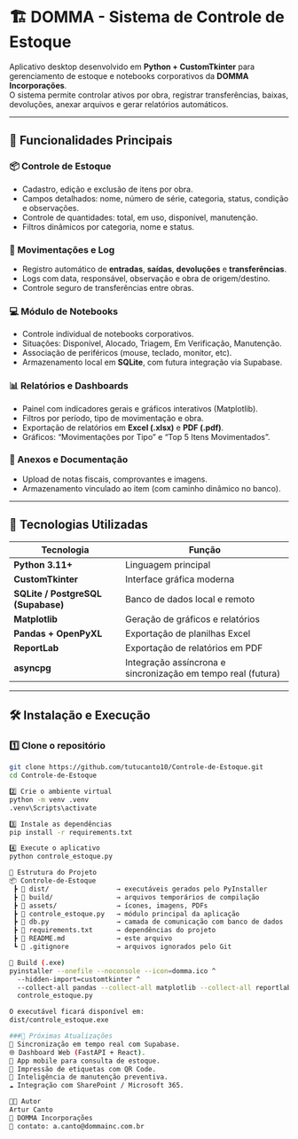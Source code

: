 # 🏗️ DOMMA - Sistema de Controle de Estoque

Aplicativo desktop desenvolvido em **Python + CustomTkinter** para gerenciamento de estoque e notebooks corporativos da **DOMMA Incorporações**.  
O sistema permite controlar ativos por obra, registrar transferências, baixas, devoluções, anexar arquivos e gerar relatórios automáticos.

---

## 🚀 Funcionalidades Principais

### 📦 Controle de Estoque
- Cadastro, edição e exclusão de itens por obra.  
- Campos detalhados: nome, número de série, categoria, status, condição e observações.  
- Controle de quantidades: total, em uso, disponível, manutenção.  
- Filtros dinâmicos por categoria, nome e status.  

### 🔄 Movimentações e Log
- Registro automático de **entradas**, **saídas**, **devoluções** e **transferências**.  
- Logs com data, responsável, observação e obra de origem/destino.  
- Controle seguro de transferências entre obras.  

### 💻 Módulo de Notebooks
- Controle individual de notebooks corporativos.  
- Situações: Disponível, Alocado, Triagem, Em Verificação, Manutenção.  
- Associação de periféricos (mouse, teclado, monitor, etc).  
- Armazenamento local em **SQLite**, com futura integração via Supabase.

### 📊 Relatórios e Dashboards
- Painel com indicadores gerais e gráficos interativos (Matplotlib).  
- Filtros por período, tipo de movimentação e obra.  
- Exportação de relatórios em **Excel (.xlsx)** e **PDF (.pdf)**.  
- Gráficos: “Movimentações por Tipo” e “Top 5 Itens Movimentados”.

### 📂 Anexos e Documentação
- Upload de notas fiscais, comprovantes e imagens.  
- Armazenamento vinculado ao item (com caminho dinâmico no banco).  

---

## 🧩 Tecnologias Utilizadas

| Tecnologia | Função |
|-------------|--------|
| **Python 3.11+** | Linguagem principal |
| **CustomTkinter** | Interface gráfica moderna |
| **SQLite / PostgreSQL (Supabase)** | Banco de dados local e remoto |
| **Matplotlib** | Geração de gráficos e relatórios |
| **Pandas + OpenPyXL** | Exportação de planilhas Excel |
| **ReportLab** | Exportação de relatórios em PDF |
| **asyncpg** | Integração assíncrona e sincronização em tempo real (futura) |

---

## 🛠️ Instalação e Execução

### 1️⃣ Clone o repositório
```bash
git clone https://github.com/tutucanto10/Controle-de-Estoque.git
cd Controle-de-Estoque

2️⃣ Crie o ambiente virtual
python -m venv .venv
.venv\Scripts\activate

3️⃣ Instale as dependências
pip install -r requirements.txt

4️⃣ Execute o aplicativo
python controle_estoque.py

🧱 Estrutura do Projeto
📦 Controle-de-Estoque
 ┣ 📂 dist/                 → executáveis gerados pelo PyInstaller
 ┣ 📂 build/                → arquivos temporários de compilação
 ┣ 📂 assets/               → ícones, imagens, PDFs
 ┣ 📜 controle_estoque.py   → módulo principal da aplicação
 ┣ 📜 db.py                 → camada de comunicação com banco de dados
 ┣ 📜 requirements.txt      → dependências do projeto
 ┣ 📜 README.md             → este arquivo
 ┗ 📜 .gitignore            → arquivos ignorados pelo Git

🧮 Build (.exe)
pyinstaller --onefile --noconsole --icon=domma.ico ^
  --hidden-import=customtkinter ^
  --collect-all pandas --collect-all matplotlib --collect-all reportlab ^
  controle_estoque.py

O executável ficará disponível em:
dist/controle_estoque.exe

###📘 Próximas Atualizações
🔁 Sincronização em tempo real com Supabase.
🌐 Dashboard Web (FastAPI + React).
📱 App mobile para consulta de estoque.
🧾 Impressão de etiquetas com QR Code.
🧠 Inteligência de manutenção preventiva.
☁️ Integração com SharePoint / Microsoft 365.

👨‍💻 Autor
Artur Canto
🏢 DOMMA Incorporações
📧 contato: a.canto@dommainc.com.br
